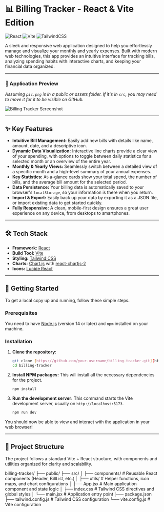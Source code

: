 # 📊 Billing Tracker - React & Vite Edition

![React](https://img.shields.io/badge/react-%2320232a.svg?style=for-the-badge&logo=react&logoColor=%2361DAFB)
![Vite](https://img.shields.io/badge/vite-%23646CFF.svg?style=for-the-badge&logo=vite&logoColor=white)
![TailwindCSS](https://img.shields.io/badge/tailwindcss-%2338B2AC.svg?style=for-the-badge&logo=tailwind-css&logoColor=white)

A sleek and responsive web application designed to help you effortlessly manage and visualize your monthly and yearly expenses. Built with modern web technologies, this app provides an intuitive interface for tracking bills, analyzing spending habits with interactive charts, and keeping your financial data organized.

---

### 📸 Application Preview

*Assuming `pic.png` is in a public or assets folder. If it's in `src`, you may need to move it for it to be visible on GitHub.*

![Billing Tracker Screenshot](./src/pic.png)

---

## ✨ Key Features

- **Intuitive Bill Management:** Easily add new bills with details like name, amount, date, and a descriptive icon.
- **Dynamic Data Visualization:** Interactive line charts provide a clear view of your spending, with options to toggle between daily statistics for a selected month or an overview of the entire year.
- **Monthly & Yearly Views:** Seamlessly switch between a detailed view of a specific month and a high-level summary of your annual expenses.
- **Key Statistics:** At-a-glance cards show your total spend, the number of bills, and the average bill amount for the selected period.
- **Data Persistence:** Your billing data is automatically saved to your browser's `localStorage`, so your information is there when you return.
- **Import & Export:** Easily back up your data by exporting it as a JSON file, or import existing data to get started quickly.
- **Fully Responsive:** A clean, mobile-first design ensures a great user experience on any device, from desktops to smartphones.

---

## 🛠️ Tech Stack

- **Framework:** [React](https://react.dev/)
- **Build Tool:** [Vite](https://vitejs.dev/)
- **Styling:** [Tailwind CSS](https://tailwindcss.com/)
- **Charts:** [Chart.js](https://www.chartjs.org/) with [react-chartjs-2](https://react-chartjs-2.js.org/)
- **Icons:** [Lucide React](https://lucide.dev/)

---

## 🚀 Getting Started

To get a local copy up and running, follow these simple steps.

### Prerequisites

You need to have [Node.js](https://nodejs.org/) (version 14 or later) and `npm` installed on your machine.

### Installation

1.  **Clone the repository:**
    ```sh
    git clone [https://github.com/your-username/billing-tracker.git](https://github.com/your-username/billing-tracker.git)
    cd billing-tracker
    ```

2.  **Install NPM packages:**
    This will install all the necessary dependencies for the project.
    ```sh
    npm install
    ```

3.  **Run the development server:**
    This command starts the Vite development server, usually on `http://localhost:5173`.
    ```sh
    npm run dev
    ```

You should now be able to view and interact with the application in your web browser!

---

## 📁 Project Structure

The project follows a standard Vite + React structure, with components and utilities organized for clarity and scalability.


billing-tracker/
├── public/
├── src/
│   ├── components/      # Reusable React components (Header, BillList, etc.)
│   ├── utils/           # Helper functions, icon maps, and chart configurations
│   ├── App.jsx          # Main application component and state logic
│   ├── index.css        # Tailwind CSS directives and global styles
│   └── main.jsx         # Application entry point
├── package.json
├── tailwind.config.js   # Tailwind CSS configuration
└── vite.config.js       # Vite configuration


